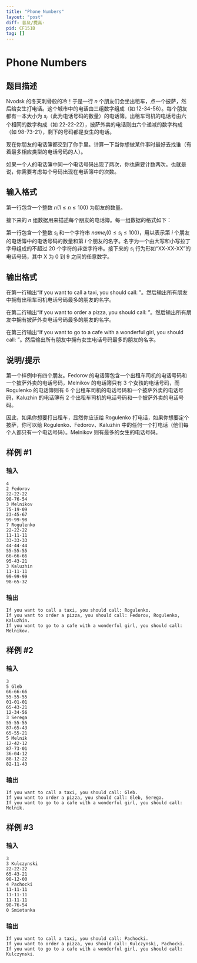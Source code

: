 ```yaml
---
title: "Phone Numbers"
layout: "post"
diff: 普及/提高-
pid: CF151B
tag: []
---
```


# Phone Numbers

## 题目描述

Nvodsk 的冬天刺骨般的冷！于是一行 $n$ 个朋友们会坐出租车，点一个披萨，然后给女生打电话。这个城市中的电话由三组数字组成（如 12-34-56）。每个朋友都有一本大小为 $s_{i}$（此为电话号码的数量）的电话簿。出租车司机的电话号由六个相同的数字构成（如 22-22-22），披萨外卖的电话则由六个递减的数字构成（如 98-73-21），剩下的号码都是女生的电话。

现在你朋友的电话簿都交到了你手里。计算一下当你想做某件事时最好去找谁（有着最多相应类型的电话号码的人）。

如果一个人的电话簿中同一个电话号码出现了两次，你也需要计数两次。也就是说，你需要考虑每个号码出现在电话簿中的次数。

## 输入格式

第一行包含一个整数 $n$($1\le n\le 100$) 为朋友的数量。

接下来的 $n$ 组数据用来描述每个朋友的电话簿。每一组数据的格式如下：

第一行包含一个整数 $s_{i}$ 和一个字符串 $name_{i}$($0\le s_{i}\le 100$)，用以表示第 $i$ 个朋友的电话簿中的电话号码的数量和第 $i$ 个朋友的名字。名字为一个由大写和小写拉丁字母组成的不超过 20 个字符的非空字符串。接下来的 $s_{i}$ 行为形如“XX-XX-XX”的电话号码，其中 X 为 $0$ 到 $9$ 之间的任意数字。

## 输出格式

在第一行输出“If you want to call a taxi, you should call: ”。然后输出所有朋友中拥有出租车司机电话号码最多的朋友的名字。

在第二行输出“If you want to order a pizza, you should call: ”。然后输出所有朋友中拥有披萨外卖电话号码最多的朋友的名字。

在第三行输出“If you want to go to a cafe with a wonderful girl, you should call: ”。然后输出所有朋友中拥有女生电话号码最多的朋友的名字。

## 说明/提示

第一个样例中有四个朋友。Fedorov 的电话簿包含一个出租车司机的电话号码和一个披萨外卖的电话号码，Melnikov 的电话簿只有 $3$ 个女孩的电话号码，而Rogulenko 的电话簿则有 $6$ 个出租车司机的电话号码和一个披萨外卖的电话号码，Kaluzhin 的电话簿有 $2$ 个出租车司机的电话号码和一个披萨外卖的电话号码。

因此，如果你想要打出租车，显然你应该给 Rogulenko 打电话，如果你想要定个披萨，你可以给 Rogulenko、Fedorov、Kaluzhin 中的任何一个打电话（他们每个人都只有一个电话号码）。Melnikov 则有最多的女生的电话号码。

## 样例 #1

### 输入

```
4
2 Fedorov
22-22-22
98-76-54
3 Melnikov
75-19-09
23-45-67
99-99-98
7 Rogulenko
22-22-22
11-11-11
33-33-33
44-44-44
55-55-55
66-66-66
95-43-21
3 Kaluzhin
11-11-11
99-99-99
98-65-32

```

### 输出

```
If you want to call a taxi, you should call: Rogulenko.
If you want to order a pizza, you should call: Fedorov, Rogulenko, Kaluzhin.
If you want to go to a cafe with a wonderful girl, you should call: Melnikov.

```

## 样例 #2

### 输入

```
3
5 Gleb
66-66-66
55-55-55
01-01-01
65-43-21
12-34-56
3 Serega
55-55-55
87-65-43
65-55-21
5 Melnik
12-42-12
87-73-01
36-04-12
88-12-22
82-11-43

```

### 输出

```
If you want to call a taxi, you should call: Gleb.
If you want to order a pizza, you should call: Gleb, Serega.
If you want to go to a cafe with a wonderful girl, you should call: Melnik.

```

## 样例 #3

### 输入

```
3
3 Kulczynski
22-22-22
65-43-21
98-12-00
4 Pachocki
11-11-11
11-11-11
11-11-11
98-76-54
0 Smietanka

```

### 输出

```
If you want to call a taxi, you should call: Pachocki.
If you want to order a pizza, you should call: Kulczynski, Pachocki.
If you want to go to a cafe with a wonderful girl, you should call: Kulczynski.

```

